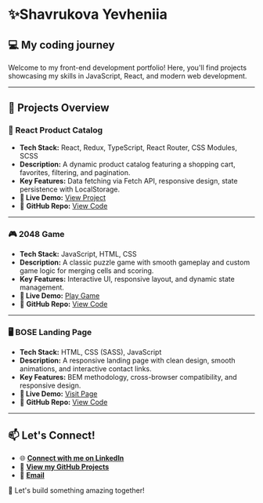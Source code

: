 # ✨Shavrukova Yevheniia

## 💻 My coding journey 
Welcome to my front-end development portfolio! Here, you'll find projects showcasing my skills in JavaScript, React, and modern web development.

---

## 📁 Projects Overview

### 🛒 React Product Catalog  
- **Tech Stack:** React, Redux, TypeScript, React Router, CSS Modules, SCSS  
- **Description:** A dynamic product catalog featuring a shopping cart, favorites, filtering, and pagination.  
- **Key Features:** Data fetching via Fetch API, responsive design, state persistence with LocalStorage.  
- **🔗 Live Demo:** [View Project](https://janeshavrukova.github.io/phone-catalog)  
- 💾 **GitHub Repo:** [View Code](https://github.com/janeshavrukova/phone-catalog)  

---

### 🎮 2048 Game  
- **Tech Stack:** JavaScript, HTML, CSS  
- **Description:** A classic puzzle game with smooth gameplay and custom game logic for merging cells and scoring.  
- **Key Features:** Interactive UI, responsive layout, and dynamic state management.  
- **🔗 Live Demo:** [Play Game](https://janeshavrukova.github.io/2048-game)  
- 💾 **GitHub Repo:** [View Code](https://github.com/janeshavrukova/2048-game)  

---

### 🖥️ BOSE Landing Page  
- **Tech Stack:** HTML, CSS (SASS), JavaScript  
- **Description:** A responsive landing page with clean design, smooth animations, and interactive contact links.  
- **Key Features:** BEM methodology, cross-browser compatibility, and responsive design.  
- **🔗 Live Demo:** [Visit Page](https://janeshavrukova.github.io/bose-landing-page)  
- 💾 **GitHub Repo:** [View Code](https://github.com/janeshavrukova/bose-landing-page)  

---

## 📫 Let's Connect!

- 🌐 [**Connect with me on LinkedIn**](https://www.linkedin.com/in/yevheniia-shavrukova)  
- 💾 [**View my GitHub Projects**](https://github.com/JaneShavrukova)  
- 📧 [**Email**](mailto:eva.shavrukova@gmail.com)  

🚀 Let's build something amazing together!
